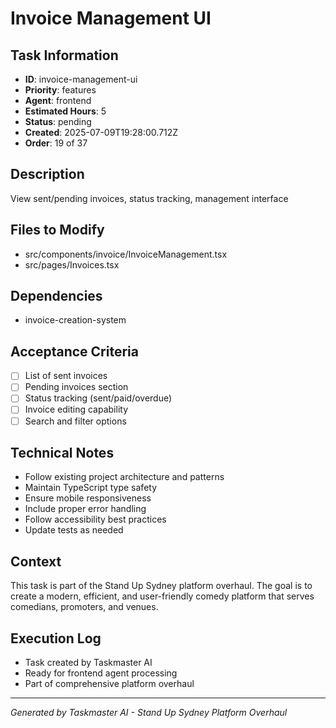 # Invoice Management UI

## Task Information
- **ID**: invoice-management-ui
- **Priority**: features
- **Agent**: frontend
- **Estimated Hours**: 5
- **Status**: pending
- **Created**: 2025-07-09T19:28:00.712Z
- **Order**: 19 of 37

## Description
View sent/pending invoices, status tracking, management interface

## Files to Modify
- src/components/invoice/InvoiceManagement.tsx
- src/pages/Invoices.tsx

## Dependencies
- invoice-creation-system

## Acceptance Criteria
- [ ] List of sent invoices
- [ ] Pending invoices section
- [ ] Status tracking (sent/paid/overdue)
- [ ] Invoice editing capability
- [ ] Search and filter options

## Technical Notes
- Follow existing project architecture and patterns
- Maintain TypeScript type safety
- Ensure mobile responsiveness
- Include proper error handling
- Follow accessibility best practices
- Update tests as needed

## Context
This task is part of the Stand Up Sydney platform overhaul. The goal is to create a modern, efficient, and user-friendly comedy platform that serves comedians, promoters, and venues.

## Execution Log
- Task created by Taskmaster AI
- Ready for frontend agent processing
- Part of comprehensive platform overhaul

---
*Generated by Taskmaster AI - Stand Up Sydney Platform Overhaul*
